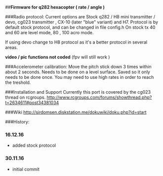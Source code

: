 
##**Firmware for q282 hexacopter ( rate / angle )**


###Radio protocol:
Current options are Stock q282 / H8 mini transmitter / devo, cg023 transmitter , CX-10 (later "blue" variant) and H7. Protocol is by default stock protocol, and can be changed in file config.h On stock tx 40 and 60 are level mode, 80 , 100 acro mode.

If using devo change to H8 protocol as it's a better protocol in several areas.

**video / pic functions not coded** (fpv will still work )

###Accelerometer calibration:
Move the pitch stick down 3 times within about 2 seconds. Needs to be done on a level surface. Saved so it only needs to be done once. You may need to use high rates in order to reach the treshold.

###Installation and Support
Currently this port is covered by the cg023 thread on rcgroups.
http://www.rcgroups.com/forums/showthread.php?t=2634611#post34381034

###Wiki
http://sirdomsen.diskstation.me/dokuwiki/doku.php?id=start

###History:

### 16.12.16
* added stock protocol

### 30.11.16
* initial commit

